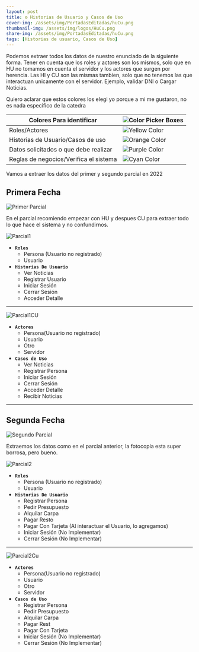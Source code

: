 ```yaml
---
layout: post
title: ⚙️ Historias de Usuario y Casos de Uso
cover-img: /assets/img/PortadasEditadas/huCu.png
thumbnail-img: /assets/img/logos/HuCu.png
share-img: /assets/img/PortadasEditadas/huCu.png
tags: [Historias de usuario, Casos de Uso]
---
```



Podemos extraer todos los datos de nuestro enunciado de la siguiente forma. Tener en cuenta que los roles y actores son los mismos, solo que en HU no tomamos en cuenta el servidor y los actores que surgen por herencia.
Las HI y CU son las mismas tambien, solo que no tenemos las que interactuan unicamente con el servidor. Ejemplo, validar DNI o Cargar Noticias.

Quiero aclarar que estos colores los elegi yo porque a mi me gustaron, no es nada especifico de la catedra



| Colores Para identificar               | ![Color Picker Boxes](https://draculatheme.com/static/img/color-boxes/eyedropper.png)|
| --- | --- |
| Roles/Actores                          | ![Yellow Color](https://draculatheme.com/static/img/color-boxes/yellow.png)          |
| Historias de Usuario/Casos de uso      | ![Orange Color](https://draculatheme.com/static/img/color-boxes/orange.png)          |
| Datos solicitados o que debe realizar  | ![Purple Color](https://draculatheme.com/static/img/color-boxes/purple.png)          |
| Reglas de negocios/Verifica el sistema | ![Cyan Color](https://draculatheme.com/static/img/color-boxes/cyan.png)              |




Vamos a extraer los datos del primer y segundo parcial en 2022

## Primera Fecha

![Primer Parcial](https://user-images.githubusercontent.com/55964635/205096308-5808f9f7-99d8-40d8-82ba-c6a0f3b686e0.jpeg)

En el parcial recomiendo empezar con HU y despues CU para extraer todo lo que hace el sistema y no confundirnos.

![Parcial1](https://github.com/Fabian-Martinez-Rincon/Fabian-Martinez-Rincon/assets/55964635/e584be28-12fb-4f8f-9811-a3bc7cb31559)


- **`Roles`**
  - Persona (Usuario no registrado)
  - Usuario
- **`Historias De Usuario`**
  - Ver Noticias
  - Registrar Usuario
  - Iniciar Sesión
  - Cerrar Sesión
  - Acceder Detalle


---

![Parcial1CU](https://github.com/MITH-arg/EI-Materias/assets/55964635/b6659366-c65e-4597-9e72-53a0dc6bf640)

- **`Actores`**
  - Persona(Usuario no registrado)
  - Usuario
  - Otro
  - Servidor
- **`Casos de Uso`**
  - Ver Noticias
  - Registrar Persona
  - Iniciar Sesión
  - Cerrar Sesión
  - Acceder Detalle
  - Recibir Noticias


---

## Segunda Fecha

![Segundo Parcial](https://github.com/Fabian-Martinez-Rincon/Fabian-Martinez-Rincon/assets/55964635/11623658-f01e-4e9d-92ae-d51ae675036d)

Extraemos los datos como en el parcial anterior, la fotocopia esta super borrosa, pero bueno.

![Parcial2](https://github.com/MITH-arg/EI-Materias/assets/55964635/6ca3655d-ff80-4a9b-b4f9-c0bf44e5cd4a)

- **`Roles`**
  - Persona (Usuario no registrado)
  - Usuario
- **`Historias De Usuario`**
  - Registrar Persona
  - Pedir Presupuesto
  - Alquilar Carpa
  - Pagar Resto
  - Pagar Con Tarjeta (Al interactuar el Usuario, lo agregamos)
  - Iniciar Sesión (No Implementar)
  - Cerrar Sesión (No Implementar)

---

![Parcial2Cu](https://github.com/Fabian-Martinez-Rincon/Fabian-Martinez-Rincon/assets/55964635/fbafd933-099b-4ce3-b9f7-b14587d91343)


- **`Actores`**
  - Persona(Usuario no registrado)
  - Usuario
  - Otro
  - Servidor
- **`Casos de Uso`**
  - Registrar Persona
  - Pedir Presupuesto
  - Alquilar Carpa
  - Pagar Rest
  - Pagar Con Tarjeta
  - Iniciar Sesión (No Implementar)
  - Cerrar Sesión (No Implementar)
